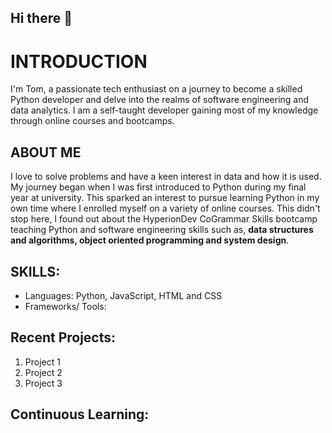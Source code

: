## Hi there 👋

# INTRODUCTION
I'm Tom, a passionate tech enthusiast on a journey to become a skilled Python developer and 
delve into the realms of software engineering and data analytics. I am a self-taught developer
gaining most of my knowledge through online courses and bootcamps. 

## ABOUT ME
I love to solve problems and have a keen interest in data and how it is used. 
My journey began when I was first introduced to Python during my final year at university. 
This sparked an interest to pursue learning Python in my own time where I enrolled myself 
on a variety of online courses. This didn't stop here, I found out about the HyperionDev CoGrammar 
Skills bootcamp teaching Python  and software engineering skills such as, **data structures and algorithms,
object oriented programming and system design**. 

## SKILLS: 
- Languages: Python, JavaScript, HTML and CSS
- Frameworks/ Tools:

## Recent Projects:

1. Project 1
2. Project 2
3. Project 3

## Continuous Learning:


<!--
**TomBergmanis/TomBergmanis** is a ✨ _special_ ✨ repository because its `README.md` (this file) appears on your GitHub profile.

Here are some ideas to get you started:

- 🔭 I’m currently working on getting my first job in tech. 
- 🌱 I’m currently learning Python, Software Engineering and Data Science. 
- 👯 I’m looking to collaborate on ...
- 🤔 I’m looking for help with ...
- 💬 Ask me about ...
- 📫 How to reach me: ...
- ⚡ Fun fact: ...
-->
